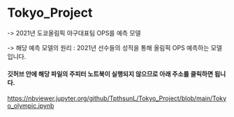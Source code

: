 # Tokyo_Project

-> 2021년 도쿄올림픽 야구대표팀 OPS를 예측 모델 

-> 해당 예측 모델의 원리 : 2021년 선수들의 성적을 통해 올림픽 OPS 예측하는 모델입니다.  

#### 깃허브 안에 해당 파일의 주피터 노트북이 실행되지 않으므로 아래 주소를 클릭하면 됩니다. 
https://nbviewer.jupyter.org/github/TpthsunL/Tokyo_Project/blob/main/Tokyo_olympic.ipynb



